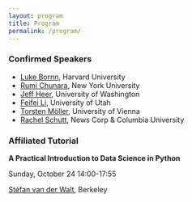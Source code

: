 ```yaml
---
layout: program
title: Program
permalink: /program/
---
```


### Confirmed Speakers
- [Luke Bornn](http://www.people.fas.harvard.edu/~bornn/), Harvard University
- [Rumi Chunara](http://rumichunara.com/), New York University
- [Jeff Heer](http://homes.cs.washington.edu/~jheer/), University of Washington
- [Feifei Li](http://www.cs.utah.edu/~lifeifei/), University of Utah
- [Torsten Möller](http://cs.univie.ac.at/torsten.moeller/), University of Vienna
- [Rachel Schutt](http://datascience.columbia.edu/rachel-schutt-0), News Corp & Columbia University

### Affiliated Tutorial

**A Practical Introduction to Data Science in Python** 

Sunday, October 24 14:00-17:55

[Stéfan van der Walt](http://bids.berkeley.edu/people/st%C3%A9fan-van-der-walt), Berkeley


